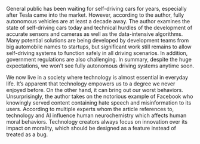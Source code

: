 General public has been waiting for self-driving cars for years, especially after Tesla came into the market. However, according to the author, fully autonomous vehicles are at least a decade away. The author examines the state of self-driving cars today and technical hurdles of the development of accurate sensors and cameras as well as the data-intensive algorithms. Many potential solutions are being developed by development teams from big automobile names to startups, but significant work still remains to allow self-driving systems to function safely in all driving scenarios. In addition, government regulations are also challenging. In summary, despite the huge expectations, we won't see fully autonomous driving systems anytime soon.

We now live in a society where technology is almost essential in everyday life. It’s apparent that technology empowers us to a degree we never enjoyed before. On the other hand, it can bring out our worst behaviors. Unsurprisingly, the author takes on the notorious example of Facebook who knowingly served content containing hate speech and misinformation to its users. According to multiple experts whom the article references to, technology and AI influence human neurochemistry which affects human moral behaviors. Technology creators always focus on innovation over its impact on morality,  which should be designed as a feature instead of treated as a bug.
